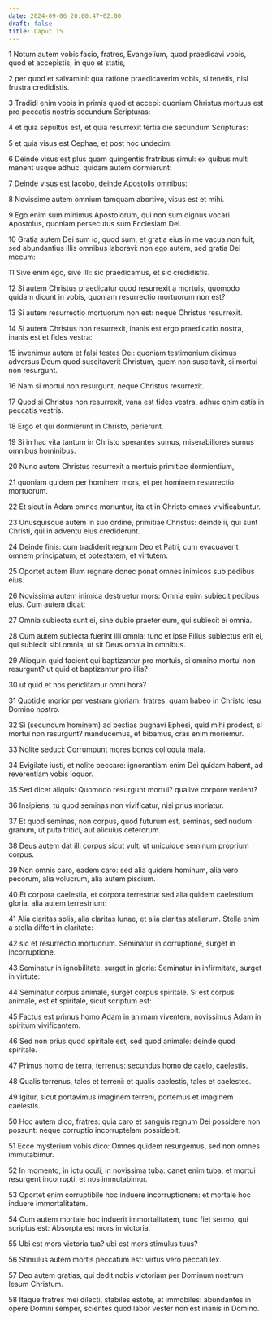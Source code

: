 ```yaml
---
date: 2024-09-06 20:00:47+02:00
draft: false
title: Caput 15
---
```





1 Notum autem vobis facio, fratres, Evangelium, quod praedicavi vobis, quod et accepistis, in quo et statis,

2 per quod et salvamini: qua ratione praedicaverim vobis, si tenetis, nisi frustra credidistis.

3 Tradidi enim vobis in primis quod et accepi: quoniam Christus mortuus est pro peccatis nostris secundum Scripturas:

4 et quia sepultus est, et quia resurrexit tertia die secundum Scripturas:

5 et quia visus est Cephae, et post hoc undecim:

6 Deinde visus est plus quam quingentis fratribus simul: ex quibus multi manent usque adhuc, quidam autem dormierunt:

7 Deinde visus est Iacobo, deinde Apostolis omnibus:

8 Novissime autem omnium tamquam abortivo, visus est et mihi.

9 Ego enim sum minimus Apostolorum, qui non sum dignus vocari Apostolus, quoniam persecutus sum Ecclesiam Dei.

10 Gratia autem Dei sum id, quod sum, et gratia eius in me vacua non fuit, sed abundantius illis omnibus laboravi: non ego autem, sed gratia Dei mecum:

11 Sive enim ego, sive illi: sic praedicamus, et sic credidistis.

12 Si autem Christus praedicatur quod resurrexit a mortuis, quomodo quidam dicunt in vobis, quoniam resurrectio mortuorum non est?

13 Si autem resurrectio mortuorum non est: neque Christus resurrexit.

14 Si autem Christus non resurrexit, inanis est ergo praedicatio nostra, inanis est et fides vestra:

15 invenimur autem et falsi testes Dei: quoniam testimonium diximus adversus Deum quod suscitaverit Christum, quem non suscitavit, si mortui non resurgunt.

16 Nam si mortui non resurgunt, neque Christus resurrexit.

17 Quod si Christus non resurrexit, vana est fides vestra, adhuc enim estis in peccatis vestris.

18 Ergo et qui dormierunt in Christo, perierunt.

19 Si in hac vita tantum in Christo sperantes sumus, miserabiliores sumus omnibus hominibus.

20 Nunc autem Christus resurrexit a mortuis primitiae dormientium,

21 quoniam quidem per hominem mors, et per hominem resurrectio mortuorum.

22 Et sicut in Adam omnes moriuntur, ita et in Christo omnes vivificabuntur.

23 Unusquisque autem in suo ordine, primitiae Christus: deinde ii, qui sunt Christi, qui in adventu eius crediderunt.

24 Deinde finis: cum tradiderit regnum Deo et Patri, cum evacuaverit omnem principatum, et potestatem, et virtutem.

25 Oportet autem illum regnare donec ponat omnes inimicos sub pedibus eius.

26 Novissima autem inimica destruetur mors: Omnia enim subiecit pedibus eius. Cum autem dicat:

27 Omnia subiecta sunt ei, sine dubio praeter eum, qui subiecit ei omnia.

28 Cum autem subiecta fuerint illi omnia: tunc et ipse Filius subiectus erit ei, qui subiecit sibi omnia, ut sit Deus omnia in omnibus.

29 Alioquin quid facient qui baptizantur pro mortuis, si omnino mortui non resurgunt? ut quid et baptizantur pro illis?

30 ut quid et nos periclitamur omni hora?

31 Quotidie morior per vestram gloriam, fratres, quam habeo in Christo Iesu Domino nostro.

32 Si (secundum hominem) ad bestias pugnavi Ephesi, quid mihi prodest, si mortui non resurgunt? manducemus, et bibamus, cras enim moriemur.

33 Nolite seduci: Corrumpunt mores bonos colloquia mala.

34 Evigilate iusti, et nolite peccare: ignorantiam enim Dei quidam habent, ad reverentiam vobis loquor.

35 Sed dicet aliquis: Quomodo resurgunt mortui? qualive corpore venient?

36 Insipiens, tu quod seminas non vivificatur, nisi prius moriatur.

37 Et quod seminas, non corpus, quod futurum est, seminas, sed nudum granum, ut puta tritici, aut alicuius ceterorum.

38 Deus autem dat illi corpus sicut vult: ut unicuique seminum proprium corpus.

39 Non omnis caro, eadem caro: sed alia quidem hominum, alia vero pecorum, alia volucrum, alia autem piscium.

40 Et corpora caelestia, et corpora terrestria: sed alia quidem caelestium gloria, alia autem terrestrium:

41 Alia claritas solis, alia claritas lunae, et alia claritas stellarum. Stella enim a stella differt in claritate:

42 sic et resurrectio mortuorum. Seminatur in corruptione, surget in incorruptione.

43 Seminatur in ignobilitate, surget in gloria: Seminatur in infirmitate, surget in virtute:

44 Seminatur corpus animale, surget corpus spiritale. Si est corpus animale, est et spiritale, sicut scriptum est:

45 Factus est primus homo Adam in animam viventem, novissimus Adam in spiritum vivificantem.

46 Sed non prius quod spiritale est, sed quod animale: deinde quod spiritale.

47 Primus homo de terra, terrenus: secundus homo de caelo, caelestis.

48 Qualis terrenus, tales et terreni: et qualis caelestis, tales et caelestes.

49 Igitur, sicut portavimus imaginem terreni, portemus et imaginem caelestis.

50 Hoc autem dico, fratres: quia caro et sanguis regnum Dei possidere non possunt: neque corruptio incorruptelam possidebit.

51 Ecce mysterium vobis dico: Omnes quidem resurgemus, sed non omnes immutabimur.

52 In momento, in ictu oculi, in novissima tuba: canet enim tuba, et mortui resurgent incorrupti: et nos immutabimur.

53 Oportet enim corruptibile hoc induere incorruptionem: et mortale hoc induere immortalitatem.

54 Cum autem mortale hoc induerit immortalitatem, tunc fiet sermo, qui scriptus est: Absorpta est mors in victoria.

55 Ubi est mors victoria tua? ubi est mors stimulus tuus?

56 Stimulus autem mortis peccatum est: virtus vero peccati lex.

57 Deo autem gratias, qui dedit nobis victoriam per Dominum nostrum Iesum Christum.

58 Itaque fratres mei dilecti, stabiles estote, et immobiles: abundantes in opere Domini semper, scientes quod labor vester non est inanis in Domino.

